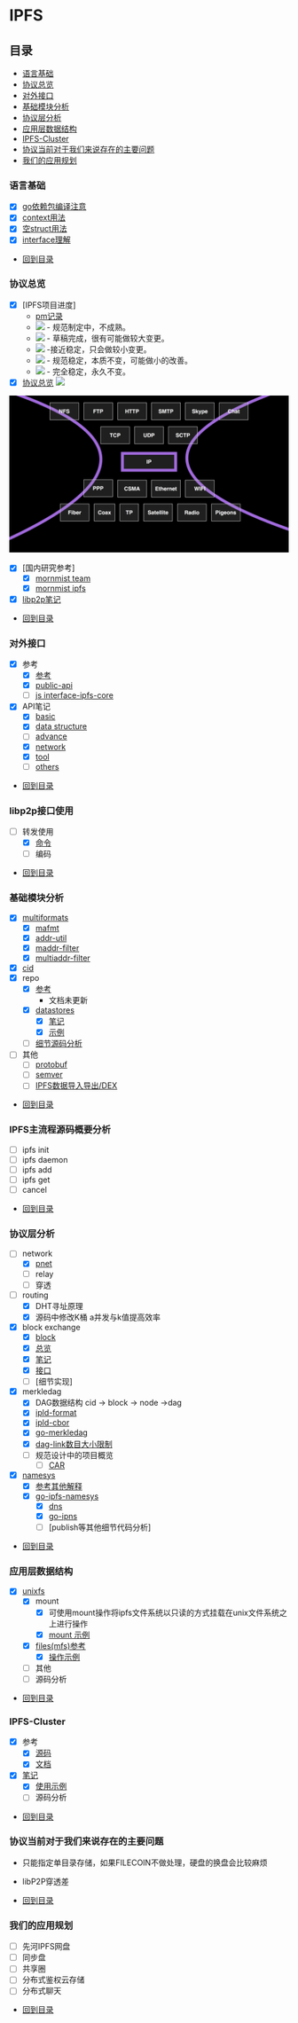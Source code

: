 # IPFS
## 目录
- [语言基础](#语言基础)
- [协议总览](#协议总览)
- [对外接口](#对外接口)
- [基础模块分析](#基础模块分析)
- [协议层分析](#协议层分析)
- [应用层数据结构](#应用层数据结构)
- [IPFS-Cluster](#ipfs-cluster)
- [协议当前对于我们来说存在的主要问题](#协议当前对于我们来说存在的主要问题)
- [我们的应用规划](#我们的应用规划)

### 语言基础
- [x] [go依赖包编译注意](/doc/compile.md)
- [x] [context用法](/go-basic/context)
- [x] [空struct用法](/go-basic/nullstruct)
- [x] [interface理解](/go-basic/interface)

- [回到目录](#目录)

### 协议总览
- [x] [IPFS项目进度]
	- [pm记录](https://github.com/ipfs/pm)
	- ![](https://img.shields.io/badge/status-wip-orange.svg?style=flat-square) - 规范制定中，不成熟。
	- ![](https://img.shields.io/badge/status-draft-yellow.svg?style=flat-square) - 草稿完成，很有可能做较大变更。
	- ![](https://img.shields.io/badge/status-reliable-green.svg?style=flat-square) -接近稳定，只会做较小变更。
	- ![](https://img.shields.io/badge/status-stable-brightgreen.svg?style=flat-square) - 规范稳定，本质不变，可能做小的改善。
	- ![](https://img.shields.io/badge/status-permanent-blue.svg?style=flat-square) - 完全稳定，永久不变。
- [x] [协议总览](https://github.com/ipfs/specs/tree/master/architecture)
![](/doc/image/mdag.waist.png) 

![](/doc/image/ip.waist.png)

- [x] [国内研究参考]
	- [x] [mornmist team](https://github.com/mornmist/Newcomer-Guide)
	- [x] [mornmist ipfs](https://github.com/mornmist/IPFS-For-Chinese)
- [x] [libp2p笔记](https://gitlab.com/waynewyang/libp2p)

- [回到目录](#目录)

### 对外接口
- [x] 参考
	- [x] [参考](https://ipfs.docs.apiary.io)
	- [x] [public-api](https://github.com/ipfs/specs/tree/master/public-api)
	- [ ] [js  interface-ipfs-core](https://github.com/ipfs/interface-ipfs-core)
- [x] API笔记
	- [x] [basic](/doc/api/basic.md)
	- [x] [data structure](/doc/api/datastructure.md)
	- [ ] [advance](/doc/api/adv.md)
	- [x] [network](/doc/api/net.md)
	- [x] [tool](/doc/api/tool.md)
	- [ ] [others](/doc/api/others.md) 

- [回到目录](#目录)

### libp2p接口使用
- [ ] 转发使用
	- [x] [命令](/doc/network.md)
	- [ ] 编码

- [回到目录](#目录)

### 基础模块分析
- [x] [multiformats](/doc/multiformat.md)
  - [x] [mafmt](/multiaddrs/mafmt)
  - [x] [addr-util](/multiaddrs/addr-util)
  - [x] [maddr-filter](/multiaddrs/maddr-filter)
  - [x] [multiaddr-filter](/multiaddrs/multiaddr-filter)
- [x] [cid](/doc/cid.md)
- [x] repo
	- [x] [参考 ](https://github.com/ipfs/specs/tree/master/repo) 
		- 文档未更新 
	- [x] [datastores](/datastores/README.md)
		- [x] [笔记](datastores/note.md)
		- [x] [示例](/datastores/example.md)
	- [ ] [细节源码分析](/datastores/源码分析.md)
- [ ] 其他
	- [ ] [protobuf](/protobuf)
	- [ ] [semver](/semver)
	- [ ] [IPFS数据导入导出/DEX](https://github.com/ipfs/specs/tree/master/dex)

- [回到目录](#目录)

### IPFS主流程源码概要分析
- [ ] ipfs init
- [ ] ipfs daemon
- [ ] ipfs add
- [ ] ipfs get
- [ ] cancel

- [回到目录](#目录)

### 协议层分析
- [ ] network
	- [x] [pnet](/go-libp2p-interface-pnet)
	- [ ] relay
	- [ ] 穿透
- [ ] routing
	- [x] DHT寻址原理
	- [x] 源码中修改K桶 a并发与k值提高效率
- [x] block exchange
	- [x] [block](/ipld/block)
	- [x] [总览](https://github.com/ipfs/specs/tree/master/bitswap)
	- [x] [笔记](/bitswap/bitswap)
	- [x] [接口](/bitswap/exchange)
	- [ ] [细节实现] 
- [x] merkledag
	- [x] DAG数据结构
		cid -> block -> node ->dag
	- [x] [ipld-format](/ipld/ipld-format)
	- [x] [ipld-cbor](/ipld/ipld-cbor)
	- [x] [go-merkledag](/ipld/go-merkledag)
	- [x] [dag-link数目大小限制](/ipld/dag-link数目大小限制)
	- [ ] 规范设计中的项目概览
		- [ ] [CAR](https://github.com/ipld/specs/blob/master/CAR.md)
- [x] [namesys](/ipns)
	- [x] [参考其他解释](https://www.jianshu.com/p/04d3e3cc9f1c)
	- [x] [go-ipfs-namesys](/ipns/go-ipfs-namesys)
		- [x] [dns](/ipns/go-ipfs-namesys/dns) 
		- [x] [go-ipns](/ipns/go-ipns)
		- [ ] [publish等其他细节代码分析]

- [回到目录](#目录)

### 应用层数据结构
- [x] [unixfs](/unixfs)
	- [x] mount
		- [x] 可使用mount操作将ipfs文件系统以只读的方式挂载在unix文件系统之上进行操作
		- [x] [mount 示例](/unixfs/mount.md)
	- [x] [files(mfs)参考](https://github.com/ipfs/interface-ipfs-core/blob/master/SPEC/FILES.md#mutable-file-system)
    	- [x] [操作示例](/unixfs/files_op.md) 
	- [ ] 其他
	- [ ] 源码分析

- [回到目录](#目录)

### IPFS-Cluster
- [x] 参考
	- [x] [源码](https://github.com/ipfs/ipfs-cluster)
	- [x] [文档](https://cluster.ipfs.io/documentation/)
- [x] [笔记](/ipfs-cluster)
	- [x] [使用示例](/ipfs-cluster/example)
	- [ ] 源码分析

- [回到目录](#目录)

### 协议当前对于我们来说存在的主要问题
- 只能指定单目录存储，如果FILECOIN不做处理，硬盘的换盘会比较麻烦
- libP2P穿透差

- [回到目录](#目录)

### 我们的应用规划
- [ ] 先河IPFS网盘
- [ ] 同步盘
- [ ] 共享圈
- [ ] 分布式鉴权云存储
- [ ] 分布式聊天

- [回到目录](#目录)